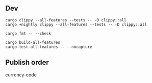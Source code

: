 ## Dev

```
cargo clippy --all-features --tests -- -D clippy::all
cargo +nightly clippy --all-features --tests -- -D clippy::all

cargo fmt -- --check

cargo build-all-features
cargo test-all-features -- --nocapture
```

## Publish order

currency-code
